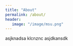 ```yaml
---
title: "About"
permalink: /about/
header:
   image: "/image/msu.png"
---
```



asjknadsa
klcnznc
asjdkansdk
